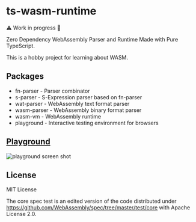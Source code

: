 # ts-wasm-runtime

⚠️ Work in progress 🚧

Zero Dependency WebAssembly Parser and Runtime Made with Pure TypeScript.

This is a hobby project for learning about WASM.

## Packages

- fn-parser - Parser combinator
- s-parser - S-Expression parser based on fn-parser
- wat-parser - WebAssembly text format parser
- wasm-parser - WebAssembly binary format parser
- wasm-vm - WebAssembly runtime
- playground - Interactive testing environment for browsers

## [Playground](https://ryohey.github.io/ts-wasm-runtime/)

![playground screen shot](https://user-images.githubusercontent.com/5355966/52725085-d7777780-2ff3-11e9-98a4-3cdd0d425f05.png)

## License

MIT License

The core spec test is an edited version of the code distributed under https://github.com/WebAssembly/spec/tree/master/test/core with Apache License 2.0.

